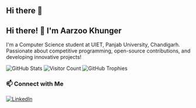 ## Hi there 👋
## Hi there! 👋 I'm Aarzoo Khunger
I'm a Computer Science student at UIET, Panjab University, Chandigarh. Passionate about competitive programming, open-source contributions, and developing innovative projects!


![GitHub Stats](https://github-readme-stats.vercel.app/api?username=Aarzookhunger&show_icons=true&hide=issues)
![Visitor Count](https://visitor-badge.laobi.icu/badge?page_id=Aarzookhunger.Aarzookhunger)
![GitHub Trophies](https://github-profile-trophy.vercel.app/?username=Aarzookhunger)

### 📫 Connect with Me
[![LinkedIn](https://img.shields.io/badge/LinkedIn-0077B5?style=flat-square&logo=linkedin&logoColor=white)](https://www.linkedin.com/in/aarzoo-khunger-395b91251/)

